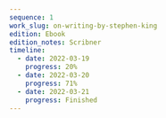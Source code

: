 ```yaml
---
sequence: 1
work_slug: on-writing-by-stephen-king
edition: Ebook
edition_notes: Scribner
timeline:
  - date: 2022-03-19
    progress: 20%
  - date: 2022-03-20
    progress: 71%
  - date: 2022-03-21
    progress: Finished
---
```

